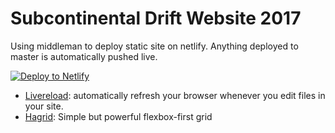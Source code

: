 

# Subcontinental Drift Website 2017

Using middleman to deploy static site on netlify.   Anything deployed to master is automatically pushed live.

[![Deploy to Netlify](https://www.netlify.com/img/deploy/button.svg)](https://app.netlify.com/start/deploy?repository=https://github.com/startae/middleman-startae)

* [Livereload](http://livereload.com): automatically refresh your browser whenever you edit files in your site.
* [Hagrid](https://github.com/fspoettel/hagrid): Simple but powerful flexbox-first grid

